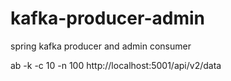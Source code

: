 # kafka-producer-admin
spring kafka producer and admin consumer



ab -k -c 10 -n 100 http://localhost:5001/api/v2/data
